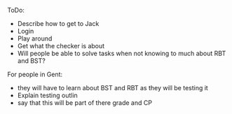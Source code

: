 ToDo:
- Describe how to get to Jack
- Login
- Play around
- Get what the checker is about
- Will people be able to solve tasks when not knowing to much about RBT and BST?

For people in Gent:
- they will have to learn about BST and RBT as they will be testing it
- Explain testing outlin
- say that this will be part of there grade and CP